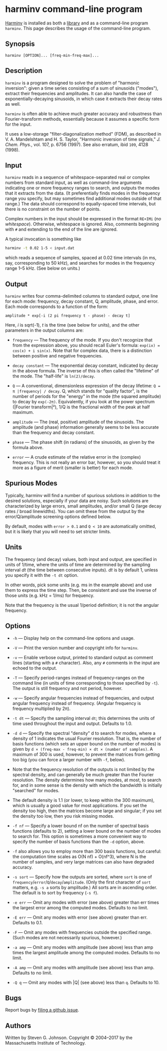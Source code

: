 # harminv command-line program

[Harminv](../README.md) is installed as both a [library](library.md)
and as a command-line program `harminv`.   This page
describes the usage of the command-line program.

## Synopsis

    harminv [OPTION]... [freq-min-freq-max]...

## Description

`harminv` is a program designed to solve the problem of "harmonic inversion": given a time series consisting of a sum of sinusoids ("modes"), extract their frequencies and amplitudes. It can also handle the case of exponentially-decaying sinusoids, in which case it extracts their decay rates as well.

`harminv` is often able to achieve much greater accuracy and robustness than Fourier-transform methods, essentially because it assumes a specific form for the input.

It uses a low-storage "filter-diagonalization method" (FDM), as described in V. A. Mandelshtam and H. S. Taylor, "Harmonic inversion of time signals," *J. Chem. Phys.*, vol. 107, p. 6756 (1997). See also erratum, ibid `109`, 4128 (1998).

## Input

`harminv` reads in a sequence of whitespace-separated real or complex numbers from standard input, as well as command-line arguments indicating one or more frequency ranges to search, and outputs the modes that it extracts from the data. (It preferentially finds modes in the frequency range you specify, but may sometimes find additional modes outside of that range.) The data should correspond to equally-spaced time intervals, but there is no constraint on the number of points.

Complex numbers in the input should be expressed in the format `RE+IMi` (*no whitespace*). Otherwise, whitespace is ignored. Also, comments beginning with `#` and extending to the end of the line are ignored.

A typical invocation is something like

```sh
harminv -t 0.02 1-5 < input.dat
```

which reads a sequence of samples, spaced at 0.02 time intervals (in ms, say, corresponding to 50 kHz), and searches for modes in the frequency range 1–5 kHz. (See below on units.)

## Output

`harminv` writes four comma-delimited columns to standard output, one line for each mode: frequency, decay constant, Q, amplitude, phase, and error. Each mode corresponds to a function of the form:

    amplitude * exp[-i (2 pi frequency t - phase) - decay t]

Here, *i* is sqrt(-1), *t* is the time (see below for units), and the other parameters in the output columns are:

 * `frequency` — The frequency of the mode. If you don't recognize that from the expression above, you should recall Euler's formula: `exp(ix) = cos(x) + i sin(x)`. Note that for complex data, there is a distinction between positive and negative frequencies.

 * `decay constant` — The exponential decay constant, indicated by decay in the above formula. The inverse of this is often called the "lifetime" of the mode. The "half-life" is `ln(2)/decay`.

 * `Q` — A conventional, dimensionless expression of the decay lifetime: `Q = π |frequency| / decay`. Q, which stands for "quality factor", is the number of periods for the "energy" in the mode (the squared amplitude) to decay by `exp(-2π)`. Equivalently, if you look at the power spectrum (|Fourier transform|²), 1/Q is the fractional width of the peak at half maximum.

 * `amplitude` — The (real, positive) amplitude of the sinusoids. The amplitude (and phase) information generally seems to be less accurate than the frequency and decay constant.

 * `phase` — The phase shift (in radians) of the sinusoids, as given by the formula above.

 * `error` — A crude estimate of the relative error in the (complex) frequency. This is not really an error bar, however, so you should treat it more as a figure of merit (smaller is better) for each mode.

## Spurious Modes

Typically, harminv will find a number of spurious solutions in addition to the desired solutions, especially if your data are noisy. Such solutions are characterized by large errors, small amplitudes, and/or small Q (large decay rates / broad linewidths). You can omit these from the output by the error/Q/amplitude screening options defined below.

By default, modes with `error > 0.1` and `Q < 10` are automatically omitted, but it is likely that you will need to set stricter limits.

## Units

The frequency (and decay) values, both input and output, are specified in units of 1/time, where the units of time are determined by the sampling interval *dt* (the time between consecutive inputs). *dt* is by default 1, unless you specify it with the `-t dt` option.

In other words, pick some units (e.g. ms in the example above) and use them to express the time step. Then, be consistent and use the inverse of those units (e.g. kHz = 1/ms) for frequency.

Note that the frequency is the usual 1/period definition; it is not the angular frequency.

## Options

<dl>

 * `-h` — Display help on the command-line options and usage.

 * `-V` — Print the version number and copyright info for `harminv`.

 * `-v` — Enable verbose output, printed to standard output as comment lines (starting with a `#` character). Also, any `#` comments in the input are echoed to the output.

 * `-T` — Specify period-ranges instead of frequency-ranges on the command line (in units of time corresponding to those specified by `-t`). The output is still frequency and not period, however.

 * `-w` — Specify angular frequencies instead of frequencies, and output angular frequency instead of frequency. (Angular frequency is frequency multiplied by 2π).

 * `-t dt` — Specify the sampling interval `dt`; this determines the units of time used throughout the input and output. Defaults to 1.0.

 * `-d d` — Specify the spectral "density" d to search for modes, where a density of 1 indicates the usual Fourier resolution. That is, the number of basis functions (which sets an upper bound on the number of modes) is given by `d × (freq-max - freq-min) × dt × (number of samples)`. A maximum of 300 is used, however, to prevent the matrices from getting too big (you can force a larger number with `-f`, below).

  - Note that the frequency resolution of the outputs is not limited by the spectral density, and can generally be much greater than the Fourier resolution. The density determines how many modes, at most, to search for, and in some sense is the density with which the bandwidth is initially "searched" for modes.

  - The default density is 1.1 (or lower, to keep within the 300 maximum), which is usually a good value for most applications. If you set the density too high, then the matrices become large and singular; if you set the density too low, then you risk missing modes.

 * `-f nf` — Specify a lower bound nf on the number of spectral basis functions (defaults to 2), setting a lower bound on the number of modes to search for. This option is sometimes a more convenient way to specify the number of basis functions than the `-d` option, above.

  - `-f` also allows you to employ more than 300 basis functions, but careful: the computation time scales as O(N nf) + O(nf^3), where N is the number of samples, and very large matrices can also have degraded accuracy.

 * `-s sort` — Specify how the outputs are sorted, where `sort` is one of `frequency`/`error`/`Q`/`decay`/`amplitude`. (Only the first character of `sort` matters, e.g. `-s a` sorts by amplitude.) All sorts are in ascending order. The default is to sort by frequency (`-s f`).

 * `-e err` — Omit any modes with error (see above) greater than err times the largest error among the computed modes. Defaults to no limit.

 * `-E err` — Omit any modes with error (see above) greater than err. Defaults to 0.1.

 * `-F` — Omit any modes with frequencies outside the specified range. (Such modes are not necessarily spurious, however.)

 * `-a amp` — Omit any modes with amplitude (see above) less than amp times the largest amplitude among the computed modes. Defaults to no limit.

 * `-A amp` — Omit any modes with amplitude (see above) less than amp. Defaults to no limit.

 * `-Q q` — Omit any modes with |Q| (see above) less than `q`. Defaults to 10.

## Bugs

Report bugs by [filing a github issue](https://github.com/stevengj/harminv).

## Authors

Written by Steven G. Johnson. Copyright © 2004–2017 by the Massachusetts Institute of Technology.
